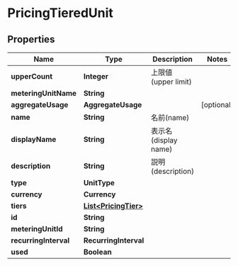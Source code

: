 

# PricingTieredUnit


## Properties

| Name | Type | Description | Notes |
|------------ | ------------- | ------------- | -------------|
|**upperCount** | **Integer** | 上限値(upper limit) |  |
|**meteringUnitName** | **String** |  |  |
|**aggregateUsage** | **AggregateUsage** |  |  [optional] |
|**name** | **String** | 名前(name) |  |
|**displayName** | **String** | 表示名(display name) |  |
|**description** | **String** | 説明(description) |  |
|**type** | **UnitType** |  |  |
|**currency** | **Currency** |  |  |
|**tiers** | [**List&lt;PricingTier&gt;**](PricingTier.md) |  |  |
|**id** | **String** |  |  |
|**meteringUnitId** | **String** |  |  |
|**recurringInterval** | **RecurringInterval** |  |  |
|**used** | **Boolean** |  |  |



